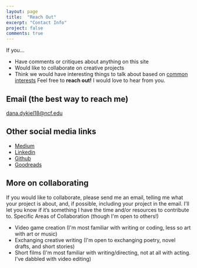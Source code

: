 ```yaml
---
layout: page
title:  "Reach Out"
excerpt: "Contact Info"
project: false
comments: true
---
```


If you...
* Have comments or critiques about anything on this site
* Would like to collaborate on creative projects
* Think we would have interesting things to talk about based on [common interests](https://ddykiel.github.io/additional-about/)
Feel free to **reach out!** I would love to hear from you.

## Email (the best way to reach me)
dana.dykiel18@ncf.edu

## Other social media links
* [Medium](https://medium.com/@ddykiel)
* [Linkedin](https://www.linkedin.com/in/dana-dykiel/)
* [Github](https://github.com/ddykiel)
* [Goodreads](https://www.goodreads.com/user/show/18402070-daniel)

## More on collaborating
If you would like to collaborate, please send me an email, telling me what your project is about, and, if possible, including your project in the email. I’ll let you know if it’s something I have the time and/or resources to contribute to.
Specific Areas of Collaboration (though I'm open to others!)
* Video game creation (I'm most familiar with writing or coding, less so art with art or music)
* Exchanging creative writing (I'm open to exchanging poetry, novel drafts, and short stories)
* Short films (I'm most familiar with writing/directing, not at all with acting. I've dabbled with video editing)
